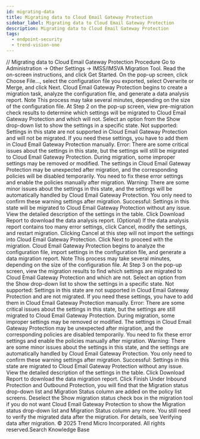 ```yaml
---
id: migrating-data
title: Migrating data to Cloud Email Gateway Protection
sidebar_label: Migrating data to Cloud Email Gateway Protection
description: Migrating data to Cloud Email Gateway Protection
tags:
  - endpoint-security
  - trend-vision-one
---
```


/*<![CDATA[*/ $('#title').html($('meta[name=map-description]').attr('content')); /*]]>*/ Migrating data to Cloud Email Gateway Protection Procedure Go to Administration → Other Settings → IMSS/IMSVA Migration Tool. Read the on-screen instructions, and click Get Started. On the pop-up screen, click Choose File..., select the configuration file you exported, select Overwrite or Merge, and click Next. Cloud Email Gateway Protection begins to create a migration task, analyze the configuration file, and generate a data analysis report. Note This process may take several minutes, depending on the size of the configuration file. At Step 2 on the pop-up screen, view pre-migration check results to determine which settings will be migrated to Cloud Email Gateway Protection and which will not. Select an option from the Show drop-down list to show the settings in a specific state. Not supported: Settings in this state are not supported in Cloud Email Gateway Protection and will not be migrated. If you need these settings, you have to add them in Cloud Email Gateway Protection manually. Error: There are some critical issues about the settings in this state, but the settings will still be migrated to Cloud Email Gateway Protection. During migration, some improper settings may be removed or modified. The settings in Cloud Email Gateway Protection may be unexpected after migration, and the corresponding policies will be disabled temporarily. You need to fix these error settings and enable the policies manually after migration. Warning: There are some minor issues about the settings in this state, and the settings will be automatically handled by Cloud Email Gateway Protection. You only need to confirm these warning settings after migration. Successful: Settings in this state will be migrated to Cloud Email Gateway Protection without any issue. View the detailed description of the settings in the table. Click Download Report to download the data analysis report. (Optional) If the data analysis report contains too many error settings, click Cancel, modify the settings, and restart migration. Clicking Cancel at this step will not import the settings into Cloud Email Gateway Protection. Click Next to proceed with the migration. Cloud Email Gateway Protection begins to analyze the configuration file, import settings in the configuration file, and generate a data migration report. Note This process may take several minutes, depending on the size of the configuration file. At Step 3 on the pop-up screen, view the migration results to find which settings are migrated to Cloud Email Gateway Protection and which are not. Select an option from the Show drop-down list to show the settings in a specific state. Not supported: Settings in this state are not supported in Cloud Email Gateway Protection and are not migrated. If you need these settings, you have to add them in Cloud Email Gateway Protection manually. Error: There are some critical issues about the settings in this state, but the settings are still migrated to Cloud Email Gateway Protection. During migration, some improper settings may be removed or modified. The settings in Cloud Email Gateway Protection may be unexpected after migration, and the corresponding policies are disabled temporarily. You need to fix these error settings and enable the policies manually after migration. Warning: There are some minor issues about the settings in this state, and the settings are automatically handled by Cloud Email Gateway Protection. You only need to confirm these warning settings after migration. Successful: Settings in this state are migrated to Cloud Email Gateway Protection without any issue. View the detailed description of the settings in the table. Click Download Report to download the data migration report. Click Finish Under Inbound Protection and Outbound Protection, you will find that the Migration status drop-down list and Migration Status column are added on the policy list screens. Deselect the Show migration status check box in the migration tool if you do not want Cloud Email Gateway Protection to show the Migration status drop-down list and Migration Status column any more. You still need to verify the migrated data after the migration. For details, see Verifying data after migration. © 2025 Trend Micro Incorporated. All rights reserved.Search Knowledge Base